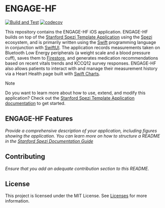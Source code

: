 <!--

This source file is part of the ENGAGE-HF based on the Stanford Spezi Template Application project

SPDX-FileCopyrightText: 2023 Stanford University

SPDX-License-Identifier: MIT

-->

# ENGAGE-HF
[![Build and Test](https://github.com/StanfordBDHG/ENGAGE-HF-iOS/actions/workflows/build-and-test.yml/badge.svg)](https://github.com/StanfordBDHG/ENGAGE-HF-iOS/actions/workflows/build-and-test.yml)
[![codecov](https://codecov.io/gh/StanfordBDHG/ENGAGE-HF-iOS/graph/badge.svg?token=sFNNo3AoNd)](https://codecov.io/gh/StanfordBDHG/ENGAGE-HF-iOS)

This repository contains the ENGAGE-HF iOS application. ENGAGE-HF builds on top of the [Stanford Spezi Template Application](https://github.com/StanfordSpezi/SpeziTemplateApplication) using the [Spezi](https://github.com/StanfordSpezi/Spezi) ecosystem, and is primarily written using the [Swift](https://www.swift.org) programming language in conjunction with [SwiftUI](https://developer.apple.com/documentation/swiftui/). The application records measurements taken on Bluetooth Low Energy peripherals (a weight scale and a blood pressure cuff), saves them to [Firestore](https://firebase.google.com/docs/firestore), and generates medication recommendations based on recent vitals trends and KCCQ12 survey responses. ENGAGE-HF also allows patients to interact with and manage their measurement history via a Heart Health page built with [Swift Charts](https://developer.apple.com/documentation/charts).

> [!NOTE]
> Do you want to learn more about how to use, extend, and modify this application? Check out the [Stanford Spezi Template Application documentation](https://stanfordspezi.github.io/SpeziTemplateApplication) to get started.


## ENGAGE-HF Features

*Provide a comprehensive description of your application, including figures showing the application. You can learn more on how to structure a README in the [Stanford Spezi Documentation Guide](https://swiftpackageindex.com/stanfordspezi/spezi/documentation/spezi/documentation-guide)*


## Contributing

*Ensure that you add an adequate contribution section to this README.*


## License

This project is licensed under the MIT License. See [Licenses](LICENSES) for more information.

